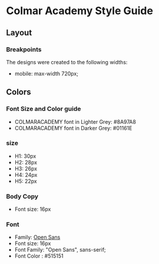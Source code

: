 # Colmar Academy Style Guide

## Layout

### Breakpoints
The designs were created to the following widths:
- mobile: max-width 720px;

## Colors

### Font Size and Color guide

- COLMARACADEMY font in Lighter Grey: #8A97A8
- COLMARACADEMY font in Darker Grey: #01161E

###  size
- H1: 30px
- H2: 28px
- H3: 26px
- H4: 24px
- H5: 22px

### Body Copy
- Font size: 16px

### Font

- Family: [Open Sans](https://fonts.googleapis.com/css?family=Open+Sans)
- Font size: 16px
- Font Family: "Open Sans", sans-serif;
- Font Color :  #515151
